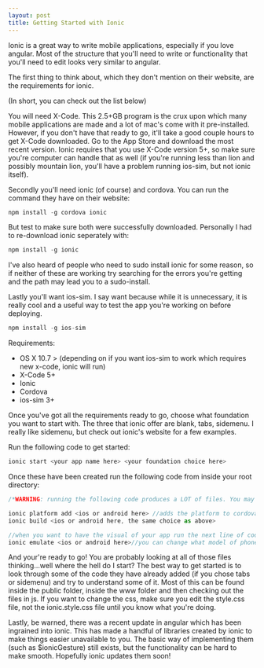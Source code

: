 ```yaml
---
layout: post
title: Getting Started with Ionic
---
```


Ionic is a great way to write mobile applications, especially if you love angular. Most of the structure
that you'll need to write or functionality that you'll need to edit looks very similar to angular. 

The first thing to think about, which they don't mention on their website, are the requirements for 
ionic. 

(In short, you can check out the list below)

You will need X-Code. This 2.5+GB program is the crux upon which many mobile applications are made and 
a lot of mac's come with it pre-installed. However, if you don't have that ready to go, it'll take a good couple hours to get X-Code downloaded. Go to the App Store and download the most recent version. Ionic requires that you use X-Code version 5+, so make sure you're computer can handle that as well (if you're running less than lion and possibly mountain lion, you'll have a problem running ios-sim, but not ionic itself). 

Secondly you'll need ionic (of course) and cordova. You can run the command they have on their website:

```javascript
npm install -g cordova ionic
```

But test to make sure both were successfully downloaded. Personally I had to re-download ionic
seperately with:

```javascript
npm install -g ionic
```

I've also heard of people who need to sudo install ionic for some reason, so if neither of these are
working try searching for the errors you're getting and the path may lead you to a sudo-install.

Lastly you'll want ios-sim. I say want because while it is unnecessary, it is really cool and a useful
way to test the app you're working on before deploying.

```javascript
npm install -g ios-sim
```

Requirements:
- OS X 10.7 > (depending on if you want ios-sim to work which requires new x-code, ionic will run)
- X-Code 5+
- Ionic
- Cordova
- ios-sim 3+

Once you've got all the requirements ready to go, choose what foundation you want to start with. The
three that ionic offer are blank, tabs, sidemenu. I really like sidemenu, but check out ionic's website for a few examples.

Run the following code to get started:

```javascript
ionic start <your app name here> <your foundation choice here>
```

Once these have been created run the following code from inside your root directory:

```javascript
/*WARNING: running the following code produces a LOT of files. You may want to test it outside of your root directory before fully committing*/ 

ionic platform add <ios or android here> //adds the platform to cordova which does a lot of behind-the-//scenes magic to make your app mobile-ready
ionic build <ios or android here, the same choice as above>

//when you want to have the visual of your app run the next line of code:
ionic emulate <ios or android here>//you can change what model of phone in the settings (iphone6, 5...)
```

And your're ready to go! You are probably looking at all of those files thinking...well where the hell
do I start? The best way to get started is to look through some of the code they have already added (if you chose tabs or sidemenu) and try to understand some of it. Most of this can be found inside the public folder, inside the www folder and then checking out the files in js. If you want to change the css, make sure you edit the style.css file, not the ionic.style.css file until you know what you're doing.

Lastly, be warned, there was a recent update in angular which has been ingrained into ionic. This has
made a handful of libraries created by ionic to make things easier unavailable to you. The basic way of implementing them (such as $ionicGesture) still exists, but the functionality can be hard to make smooth. Hopefully ionic updates them soon!
